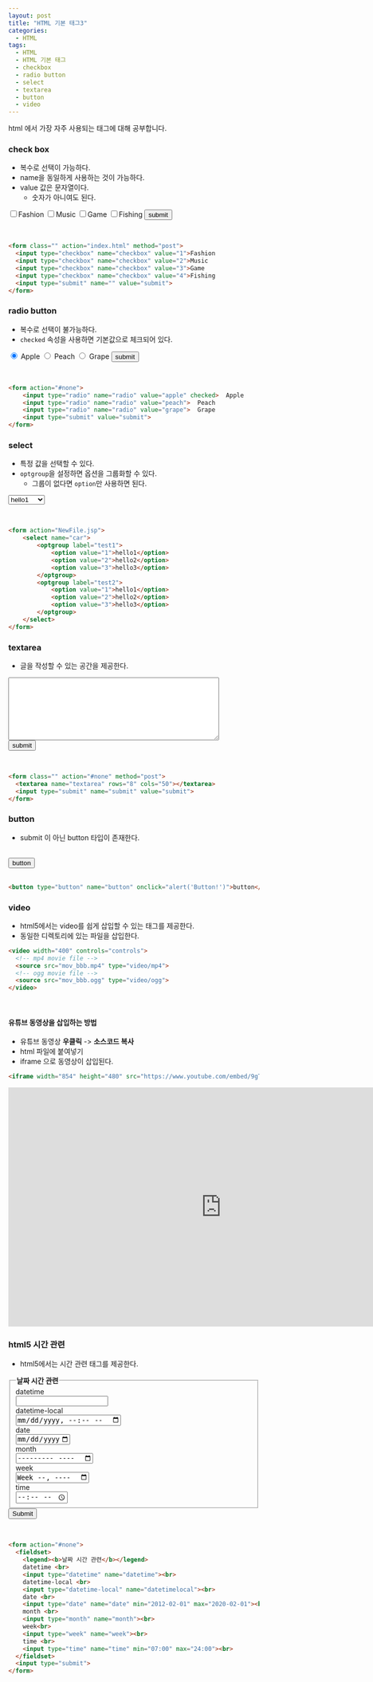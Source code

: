 ```yaml
---
layout: post
title: "HTML 기본 태그3"
categories:
  - HTML
tags:
  - HTML
  - HTML 기본 태그
  - checkbox
  - radio button
  - select
  - textarea
  - button
  - video
---
```



html 에서 가장 자주 사용되는 태그에 대해 공부합니다.

### check box

- 복수로 선택이 가능하다.
- name을 동일하게 사용하는 것이 가능하다.
- value 값은 문자열이다.
  - 숫자가 아니여도 된다.


<div class="example">
<form class="" action="#none" method="post">
  <input type="checkbox" name="checkbox" value="1">Fashion
  <input type="checkbox" name="checkbox" value="2">Music
  <input type="checkbox" name="checkbox" value="3">Game
  <input type="checkbox" name="checkbox" value="4">Fishing
  <input type="submit" name="" value="submit">
</form>
</div>


  <br>

```html
<form class="" action="index.html" method="post">
  <input type="checkbox" name="checkbox" value="1">Fashion
  <input type="checkbox" name="checkbox" value="2">Music
  <input type="checkbox" name="checkbox" value="3">Game
  <input type="checkbox" name="checkbox" value="4">Fishing
  <input type="submit" name="" value="submit">
</form>
```


### radio button

- 복수로 선택이 불가능하다.
- ```checked``` 속성을 사용하면 기본값으로 체크되어 있다.


<div class="example">
<form action="#none">
  <input type="radio" name="radio" value="apple" checked>  Apple
  <input type="radio" name="radio" value="peach">  Peach
  <input type="radio" name="radio" value="grape">  Grape
  <input type="submit" value="submit">
</form>
</div>


<br>

```html
<form action="#none">
	<input type="radio" name="radio" value="apple" checked>  Apple
	<input type="radio" name="radio" value="peach">  Peach
	<input type="radio" name="radio" value="grape">  Grape
	<input type="submit" value="submit">
</form>
```


### select

- 특정 값을 선택할 수 있다.
- ```optgroup```을 설정하면 옵션을 그룹화할 수 있다.
  - 그룹이 없다면 ```option```만 사용하면 된다.


<div class="example">
<form action="#none">
  <select name="car">
    <optgroup label="test1">
      <option value="1">hello1</option>
      <option value="2">hello2</option>
      <option value="3">hello3</option>
    </optgroup>
    <optgroup label="test2">
      <option value="1">hello1</option>
      <option value="2">hello2</option>
      <option value="3">hello3</option>
    </optgroup>
  </select>
</form>
</div>

<br>

```html
<form action="NewFile.jsp">
	<select name="car">
		<optgroup label="test1">
			<option value="1">hello1</option>
			<option value="2">hello2</option>
			<option value="3">hello3</option>
		</optgroup>
		<optgroup label="test2">
			<option value="1">hello1</option>
			<option value="2">hello2</option>
			<option value="3">hello3</option>
		</optgroup>
	</select>
</form>
```




### textarea

- 글을 작성할 수 있는 공간을 제공한다.

<div class="example">
  <form class="" action="#none" method="post">
    <textarea name="textarea" rows="8" cols="50"></textarea>
    <br>
    <input type="submit" name="submit" value="submit">
  </form>
</div>


<br>



```html
<form class="" action="#none" method="post">
  <textarea name="textarea" rows="8" cols="50"></textarea>
  <input type="submit" name="submit" value="submit">
</form>

```


### button

- submit 이 아닌 button 타입이 존재한다.

<br>

<div class="example">
  <button type="button" name="button" onclick="alert('Button!')">button</button>
</div>

<br>

```html
<button type="button" name="button" onclick="alert('Button!')">button</button>
```


### video

- html5에서는 video를 쉽게 삽입할 수 있는 태그를 제공한다.
- 동일한 디렉토리에 있는 파일을 삽입한다.

```html
<video width="400" controls="controls">
  <!-- mp4 movie file -->
  <source src="mov_bbb.mp4" type="video/mp4">
  <!-- ogg movie file -->
  <source src="mov_bbb.ogg" type="video/ogg">
</video>
```


<br>


#### 유튜브 동영상을 삽입하는 방법


- 유튜브 동영상 **우클릭** -> **소스코드 복사**
- html 파일에 붙여넣기
- iframe 으로 동영상이 삽입된다.



```html
<iframe width="854" height="480" src="https://www.youtube.com/embed/9gTw2EDkaDQ" frameborder="0" allow="autoplay; encrypted-media" allowfullscreen></iframe>
```


<iframe width="854" height="480" src="https://www.youtube.com/embed/9gTw2EDkaDQ" frameborder="0" allow="autoplay; encrypted-media" allowfullscreen></iframe>



### html5 시간 관련

- html5에서는 시간 관련 태그를 제공한다.

<div class="example">
<form action="#none">
  <fieldset>
    <legend><b>날짜 시간 관련</b></legend>
    datetime <br>
    <input type="datetime" name="datetime"><br>
    datetime-local <br>
    <input type="datetime-local" name="datetimelocal"><br>
    date <br>
    <input type="date" name="date" min="2012-02-01" max="2020-02-01"><br>
    month <br>
    <input type="month" name="month"><br>
    week<br>
    <input type="week" name="week"><br>
    time <br>
    <input type="time" name="time" min="07:00" max="24:00"><br>			
  </fieldset>
  <input type="submit">
</form>
</div>

<br>

```html
<form action="#none">
  <fieldset>
    <legend><b>날짜 시간 관련</b></legend>
    datetime <br>
    <input type="datetime" name="datetime"><br>
    datetime-local <br>
    <input type="datetime-local" name="datetimelocal"><br>
    date <br>
    <input type="date" name="date" min="2012-02-01" max="2020-02-01"><br>
    month <br>
    <input type="month" name="month"><br>
    week<br>
    <input type="week" name="week"><br>
    time <br>
    <input type="time" name="time" min="07:00" max="24:00"><br>			
  </fieldset>
  <input type="submit">
</form>
```
